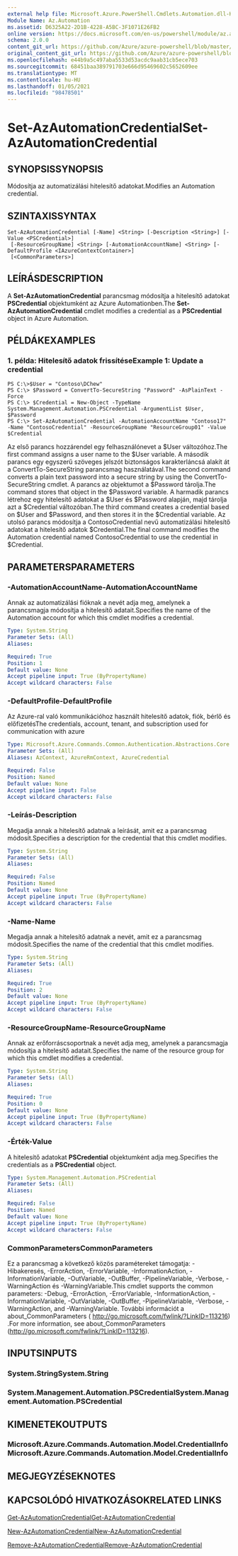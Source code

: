 ```yaml
---
external help file: Microsoft.Azure.PowerShell.Cmdlets.Automation.dll-Help.xml
Module Name: Az.Automation
ms.assetid: D6325A22-2D1B-4228-A5BC-3F1071E26FB2
online version: https://docs.microsoft.com/en-us/powershell/module/az.automation/set-azautomationcredential
schema: 2.0.0
content_git_url: https://github.com/Azure/azure-powershell/blob/master/src/Automation/Automation/help/Set-AzAutomationCredential.md
original_content_git_url: https://github.com/Azure/azure-powershell/blob/master/src/Automation/Automation/help/Set-AzAutomationCredential.md
ms.openlocfilehash: e44b9a5c497aba5533d53acdc9aab31cb5ece703
ms.sourcegitcommit: 68451baa389791703e666d95469602c5652609ee
ms.translationtype: MT
ms.contentlocale: hu-HU
ms.lasthandoff: 01/05/2021
ms.locfileid: "98478501"
---
```

# <span data-ttu-id="9c3e0-101">Set-AzAutomationCredential</span><span class="sxs-lookup"><span data-stu-id="9c3e0-101">Set-AzAutomationCredential</span></span>

## <span data-ttu-id="9c3e0-102">SYNOPSIS</span><span class="sxs-lookup"><span data-stu-id="9c3e0-102">SYNOPSIS</span></span>
<span data-ttu-id="9c3e0-103">Módosítja az automatizálási hitelesítő adatokat.</span><span class="sxs-lookup"><span data-stu-id="9c3e0-103">Modifies an Automation credential.</span></span>

## <span data-ttu-id="9c3e0-104">SZINTAXIS</span><span class="sxs-lookup"><span data-stu-id="9c3e0-104">SYNTAX</span></span>

```
Set-AzAutomationCredential [-Name] <String> [-Description <String>] [-Value <PSCredential>]
 [-ResourceGroupName] <String> [-AutomationAccountName] <String> [-DefaultProfile <IAzureContextContainer>]
 [<CommonParameters>]
```

## <span data-ttu-id="9c3e0-105">LEÍRÁS</span><span class="sxs-lookup"><span data-stu-id="9c3e0-105">DESCRIPTION</span></span>
<span data-ttu-id="9c3e0-106">A **Set-AzAutomationCredential** parancsmag módosítja a hitelesítő adatokat **PSCredential** objektumként az Azure Automationben.</span><span class="sxs-lookup"><span data-stu-id="9c3e0-106">The **Set-AzAutomationCredential** cmdlet modifies a credential as a **PSCredential** object in Azure Automation.</span></span>

## <span data-ttu-id="9c3e0-107">PÉLDÁK</span><span class="sxs-lookup"><span data-stu-id="9c3e0-107">EXAMPLES</span></span>

### <span data-ttu-id="9c3e0-108">1. példa: Hitelesítő adatok frissítése</span><span class="sxs-lookup"><span data-stu-id="9c3e0-108">Example 1: Update a credential</span></span>
```
PS C:\>$User = "Contoso\DChew"
PS C:\> $Password = ConvertTo-SecureString "Password" -AsPlainText -Force
PS C:\> $Credential = New-Object -TypeName System.Management.Automation.PSCredential -ArgumentList $User, $Password
PS C:\> Set-AzAutomationCredential -AutomationAccountName "Contoso17" -Name "ContosoCredential" -ResourceGroupName "ResourceGroup01" -Value $Credential
```

<span data-ttu-id="9c3e0-109">Az első parancs hozzárendel egy felhasználónevet a $User változóhoz.</span><span class="sxs-lookup"><span data-stu-id="9c3e0-109">The first command assigns a user name to the $User variable.</span></span>
<span data-ttu-id="9c3e0-110">A második parancs egy egyszerű szöveges jelszót biztonságos karakterláncsá alakít át a ConvertTo-SecureString parancsmag használatával.</span><span class="sxs-lookup"><span data-stu-id="9c3e0-110">The second command converts a plain text password into a secure string by using the ConvertTo-SecureString cmdlet.</span></span>
<span data-ttu-id="9c3e0-111">A parancs az objektumot a $Password tárolja.</span><span class="sxs-lookup"><span data-stu-id="9c3e0-111">The command stores that object in the $Password variable.</span></span>
<span data-ttu-id="9c3e0-112">A harmadik parancs létrehoz egy hitelesítő adatokat a $User és $Password alapján, majd tárolja azt a $Credential változóban.</span><span class="sxs-lookup"><span data-stu-id="9c3e0-112">The third command creates a credential based on $User and $Password, and then stores it in the $Credential variable.</span></span>
<span data-ttu-id="9c3e0-113">Az utolsó parancs módosítja a ContosoCredential nevű automatizálási hitelesítő adatokat a hitelesítő adatok $Credential.</span><span class="sxs-lookup"><span data-stu-id="9c3e0-113">The final command modifies the Automation credential named ContosoCredential to use the credential in $Credential.</span></span>

## <span data-ttu-id="9c3e0-114">PARAMETERS</span><span class="sxs-lookup"><span data-stu-id="9c3e0-114">PARAMETERS</span></span>

### <span data-ttu-id="9c3e0-115">-AutomationAccountName</span><span class="sxs-lookup"><span data-stu-id="9c3e0-115">-AutomationAccountName</span></span>
<span data-ttu-id="9c3e0-116">Annak az automatizálási fióknak a nevét adja meg, amelynek a parancsmagja módosítja a hitelesítő adatait.</span><span class="sxs-lookup"><span data-stu-id="9c3e0-116">Specifies the name of the Automation account for which this cmdlet modifies a credential.</span></span>

```yaml
Type: System.String
Parameter Sets: (All)
Aliases:

Required: True
Position: 1
Default value: None
Accept pipeline input: True (ByPropertyName)
Accept wildcard characters: False
```

### <span data-ttu-id="9c3e0-117">-DefaultProfile</span><span class="sxs-lookup"><span data-stu-id="9c3e0-117">-DefaultProfile</span></span>
<span data-ttu-id="9c3e0-118">Az Azure-ral való kommunikációhoz használt hitelesítő adatok, fiók, bérlő és előfizetés</span><span class="sxs-lookup"><span data-stu-id="9c3e0-118">The credentials, account, tenant, and subscription used for communication with azure</span></span>

```yaml
Type: Microsoft.Azure.Commands.Common.Authentication.Abstractions.Core.IAzureContextContainer
Parameter Sets: (All)
Aliases: AzContext, AzureRmContext, AzureCredential

Required: False
Position: Named
Default value: None
Accept pipeline input: False
Accept wildcard characters: False
```

### <span data-ttu-id="9c3e0-119">-Leírás</span><span class="sxs-lookup"><span data-stu-id="9c3e0-119">-Description</span></span>
<span data-ttu-id="9c3e0-120">Megadja annak a hitelesítő adatnak a leírását, amit ez a parancsmag módosít.</span><span class="sxs-lookup"><span data-stu-id="9c3e0-120">Specifies a description for the credential that this cmdlet modifies.</span></span>

```yaml
Type: System.String
Parameter Sets: (All)
Aliases:

Required: False
Position: Named
Default value: None
Accept pipeline input: True (ByPropertyName)
Accept wildcard characters: False
```

### <span data-ttu-id="9c3e0-121">-Name</span><span class="sxs-lookup"><span data-stu-id="9c3e0-121">-Name</span></span>
<span data-ttu-id="9c3e0-122">Megadja annak a hitelesítő adatnak a nevét, amit ez a parancsmag módosít.</span><span class="sxs-lookup"><span data-stu-id="9c3e0-122">Specifies the name of the credential that this cmdlet modifies.</span></span>

```yaml
Type: System.String
Parameter Sets: (All)
Aliases:

Required: True
Position: 2
Default value: None
Accept pipeline input: True (ByPropertyName)
Accept wildcard characters: False
```

### <span data-ttu-id="9c3e0-123">-ResourceGroupName</span><span class="sxs-lookup"><span data-stu-id="9c3e0-123">-ResourceGroupName</span></span>
<span data-ttu-id="9c3e0-124">Annak az erőforráscsoportnak a nevét adja meg, amelynek a parancsmagja módosítja a hitelesítő adatait.</span><span class="sxs-lookup"><span data-stu-id="9c3e0-124">Specifies the name of the resource group for which this cmdlet modifies a credential.</span></span>

```yaml
Type: System.String
Parameter Sets: (All)
Aliases:

Required: True
Position: 0
Default value: None
Accept pipeline input: True (ByPropertyName)
Accept wildcard characters: False
```

### <span data-ttu-id="9c3e0-125">-Érték</span><span class="sxs-lookup"><span data-stu-id="9c3e0-125">-Value</span></span>
<span data-ttu-id="9c3e0-126">A hitelesítő adatokat **PSCredential** objektumként adja meg.</span><span class="sxs-lookup"><span data-stu-id="9c3e0-126">Specifies the credentials as a **PSCredential** object.</span></span>

```yaml
Type: System.Management.Automation.PSCredential
Parameter Sets: (All)
Aliases:

Required: False
Position: Named
Default value: None
Accept pipeline input: True (ByPropertyName)
Accept wildcard characters: False
```

### <span data-ttu-id="9c3e0-127">CommonParameters</span><span class="sxs-lookup"><span data-stu-id="9c3e0-127">CommonParameters</span></span>
<span data-ttu-id="9c3e0-128">Ez a parancsmag a következő közös paramétereket támogatja: -Hibakeresés, -ErrorAction, -ErrorVariable, -InformationAction, -InformationVariable, -OutVariable, -OutBuffer, -PipelineVariable, -Verbose, -WarningAction és -WarningVariable.</span><span class="sxs-lookup"><span data-stu-id="9c3e0-128">This cmdlet supports the common parameters: -Debug, -ErrorAction, -ErrorVariable, -InformationAction, -InformationVariable, -OutVariable, -OutBuffer, -PipelineVariable, -Verbose, -WarningAction, and -WarningVariable.</span></span> <span data-ttu-id="9c3e0-129">További információt a about_CommonParameters ( http://go.microsoft.com/fwlink/?LinkID=113216) .</span><span class="sxs-lookup"><span data-stu-id="9c3e0-129">For more information, see about_CommonParameters (http://go.microsoft.com/fwlink/?LinkID=113216).</span></span>

## <span data-ttu-id="9c3e0-130">INPUTS</span><span class="sxs-lookup"><span data-stu-id="9c3e0-130">INPUTS</span></span>

### <span data-ttu-id="9c3e0-131">System.String</span><span class="sxs-lookup"><span data-stu-id="9c3e0-131">System.String</span></span>

### <span data-ttu-id="9c3e0-132">System.Management.Automation.PSCredential</span><span class="sxs-lookup"><span data-stu-id="9c3e0-132">System.Management.Automation.PSCredential</span></span>

## <span data-ttu-id="9c3e0-133">KIMENETEK</span><span class="sxs-lookup"><span data-stu-id="9c3e0-133">OUTPUTS</span></span>

### <span data-ttu-id="9c3e0-134">Microsoft.Azure.Commands.Automation.Model.CredentialInfo</span><span class="sxs-lookup"><span data-stu-id="9c3e0-134">Microsoft.Azure.Commands.Automation.Model.CredentialInfo</span></span>

## <span data-ttu-id="9c3e0-135">MEGJEGYZÉSEK</span><span class="sxs-lookup"><span data-stu-id="9c3e0-135">NOTES</span></span>

## <span data-ttu-id="9c3e0-136">KAPCSOLÓDÓ HIVATKOZÁSOK</span><span class="sxs-lookup"><span data-stu-id="9c3e0-136">RELATED LINKS</span></span>

[<span data-ttu-id="9c3e0-137">Get-AzAutomationCredential</span><span class="sxs-lookup"><span data-stu-id="9c3e0-137">Get-AzAutomationCredential</span></span>](./Get-AzAutomationCredential.md)

[<span data-ttu-id="9c3e0-138">New-AzAutomationCredential</span><span class="sxs-lookup"><span data-stu-id="9c3e0-138">New-AzAutomationCredential</span></span>](./New-AzAutomationCredential.md)

[<span data-ttu-id="9c3e0-139">Remove-AzAutomationCredential</span><span class="sxs-lookup"><span data-stu-id="9c3e0-139">Remove-AzAutomationCredential</span></span>](./Remove-AzAutomationCredential.md)



